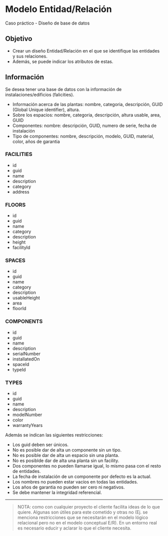 
# Modelo Entidad/Relación

Caso práctico - Diseño de base de datos

## Objetivo

- Crear un diseño Entidad/Relación en el que se identifique las entidades y sus relaciones.
- Además, se puede indicar los atributos de estas.

## Información

Se desea tener una base de datos con la información de instalaciones/edificios (falicities).
- Información acerca de las plantas: nombre, categoria, descripción, GUID (Global Unique identifier), altura.
- Sobre los espacios: nombre, categoria, descripción, altura usable, area, GUID
- Componentes: nombre: descripción, GUID, numero de serie, fecha de instalación
- Tipo de componentes: nombre, descripción, modelo, GUID, material, color, años de garantia

### FACILITIES
- id
- guid
- name
- description
- category
- address

### FLOORS
- id
- guid
- name
- category
- description
- height
- facilityId

### SPACES
- id
- guid
- name
- category
- description
- usableHeight
- area
- floorId

### COMPONENTS
- id
- guid
- name
- description
- serialNumber
- installatedOn
- spaceId
- typeId

### TYPES
- id
- guid
- name
- description
- modelNumber
- color
- warrantyYears


Además se indican las siguientes restricciones:
- Los guid deben ser únicos.
- No es posible dar de alta un componente sin un tipo.
- No es posible dar de alta un espacio sin una planta.
- No es posiblde dar de alta una planta sin un facility.
- Dos componentes no pueden llamarse igual, lo mismo pasa con el resto de entidades.
- La fecha de instalación de un componente por defecto es la actual.
- Los nombres no pueden estar vacíos en todas las entidades.
- Los años de garantia no pueden ser cero ni negativos.
- Se debe mantener la integridad referencial.

---

> NOTA: como con cualquier proyecto el cliente facilita ideas de lo que quiere.
> Algunas son útiles para este cometido y otras no 
> (Ej. se menciona restricciones que se necesitarán en el modelo lógico relacional pero no en el modelo conceptual E/R). 
> En un entorno real es necesario educir y aclarar lo que el cliente necesita.
 